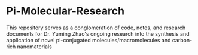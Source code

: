 # Pi-Molecular-Research
This repository serves as a conglomeration of code, notes, and research documents for Dr. Yuming Zhao's ongoing research into the synthesis and application of novel pi-conjugated molecules/macromolecules and carbon-rich nanomaterials
